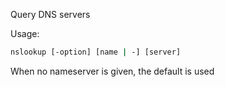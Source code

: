 

Query DNS servers  
  
  
Usage:
```bash
nslookup [-option] [name | -] [server]
```

When no nameserver is given, the default is used